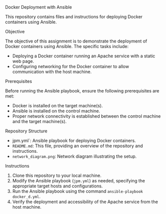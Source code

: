  Docker Deployment with Ansible

 This repository contains files and instructions for deploying Docker containers using Ansible.

 Objective

 The objective of this assignment is to demonstrate the deployment of Docker containers using Ansible. The specific tasks include:

- Deploying a Docker container running an Apache service with a static web page.
- Configuring networking for the Docker container to allow communication with the host machine.


Prerequisites

 Before running the Ansible playbook, ensure the following prerequisites are met:

- Docker is installed on the target machine(s).
- Ansible is installed on the control machine.
- Proper network connectivity is established between the control machine and the target machine(s).

 Repository Structure

- jpm.yml`: Ansible playbook for deploying Docker containers.
- `README.md`: This file, providing an overview of the repository and instructions.
- `network_diagram.png`: Network diagram illustrating the setup.

 Instructions

1. Clone this repository to your local machine.
2. Modify the Ansible playbook (`jpm.yml`) as needed, specifying the appropriate target hosts and configurations.
3. Run the Ansible playbook using the command `ansible-playbook docker_d.yml`.
4. Verify the deployment and accessibility of the Apache service from the host machine.

